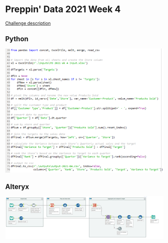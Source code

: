 # Preppin' Data 2021 Week 4

[Challenge description](https://preppindata.blogspot.com/2021/01/2021-week-4.html)

## Python
<a href="preppin-data-2021-04.py">
<img src="img-python-code-2021-04.png?raw=true" alt="Python code">
</a>

## Alteryx
<a href="preppin-data-2021-04.yxzp">
<img src="img-alteryx-2021-04.png?raw=true" alt="Alteryx workflow">
</a>
